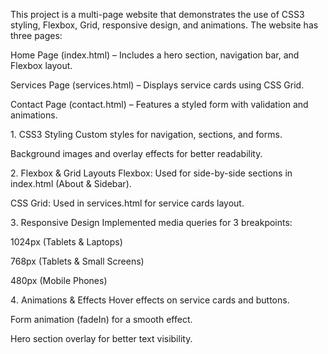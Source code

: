 This project is a multi-page website that demonstrates the use of CSS3 styling, Flexbox, Grid, responsive design, and animations. The website has three pages:

Home Page (index.html) – Includes a hero section, navigation bar, and Flexbox layout.

Services Page (services.html) – Displays service cards using CSS Grid.

Contact Page (contact.html) – Features a styled form with validation and animations.

1️. CSS3 Styling
Custom styles for navigation, sections, and forms.

Background images and overlay effects for better readability.

2️. Flexbox & Grid Layouts
Flexbox: Used for side-by-side sections in index.html (About & Sidebar).

CSS Grid: Used in services.html for service cards layout.

3️. Responsive Design
Implemented media queries for 3 breakpoints:

1024px (Tablets & Laptops)

768px (Tablets & Small Screens)

480px (Mobile Phones)

4️. Animations & Effects
Hover effects on service cards and buttons.

Form animation (fadeIn) for a smooth effect.

Hero section overlay for better text visibility.

